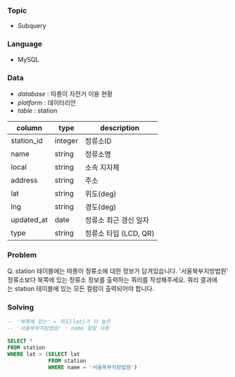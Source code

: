 ### Topic
- Subquery
  
### Language
- MySQL

### Data
- *database* : 따릉이 자전거 이용 현황 
- *platform* : 데이터리안
- *table* : station

|column|type|description|  
|---|---|---|
|station_id|integer|정류소ID|
|name|string|정류소명|
|local|string|소속 지자체|
|address|string|주소|
|lat|string|위도(deg)|
|lng|string|경도(deg)|
|updated_at|date|정류소 최근 갱신 일자|
|type|string|정류소 타입 (LCD, QR)|




### Problem 
Q. station 테이블에는 따릉이 정류소에 대한 정보가 담겨있습니다. '서울북부지방법원' 정류소보다 북쪽에 있는 정류소 정보를 출력하는 쿼리를 작성해주세요. 쿼리 결과에는 station 테이블에 있는 모든 컬럼이 출력되어야 합니다.

### Solving
```sql
-- '북쪽에 있는' = 위도(lat)가 더 높은 
-- '서울북부지방법원' : name 컬럼 사용

SELECT *
FROM station
WHERE lat > (SELECT lat 
             FROM station 
             WHERE name = '서울북부지방법원')
```
